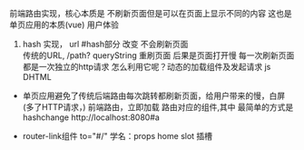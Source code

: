 前端路由实现，核心本质是 不刷新页面但是可以在页面上显示不同的内容  这也是单页应用的本质(vue)
用户体验 
1. hash 实现，
url #hash部分  改变 不会刷新页面  
传统的URL, /path?  queryString 重刷页面 后果是页面打开慢 每一次刷新页面都是一次独立的http请求
怎么利用它呢？动态的加载组件及发起请求
js DHTML 

- 单页应用避免了传统后端路由每次跳转都刷新页面，给用户带来的慢，白屏(多了HTTP请求，) 前端路由，立即加载 路由对应的组件,其中
最简单的方式是hashchange
http://localhost:8080#a 


- router-link组件
to="#/"  学名：props
home           slot  插槽
